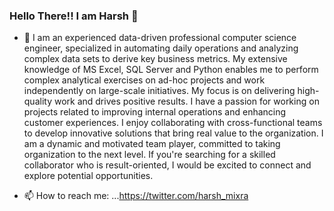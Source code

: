 ### Hello There!! I am Harsh 👋




- 🔭 I am an experienced data-driven professional computer science engineer, specialized in automating daily operations and analyzing complex data sets to derive key business metrics. My extensive knowledge of MS Excel, SQL Server and Python enables me to perform complex analytical exercises on ad-hoc projects and work independently on large-scale initiatives. My focus is on delivering high-quality work and drives positive results. I have a passion for working on projects related to improving internal operations and enhancing customer experiences. I enjoy collaborating with cross-functional teams to develop innovative solutions that bring real value to the organization. I am a dynamic and motivated team player, committed to taking organization to the next level. If you're searching for a skilled collaborator who is result-oriented, I would be excited to connect and explore potential opportunities. 


- 📫 How to reach me: ...https://twitter.com/harsh_mixra

